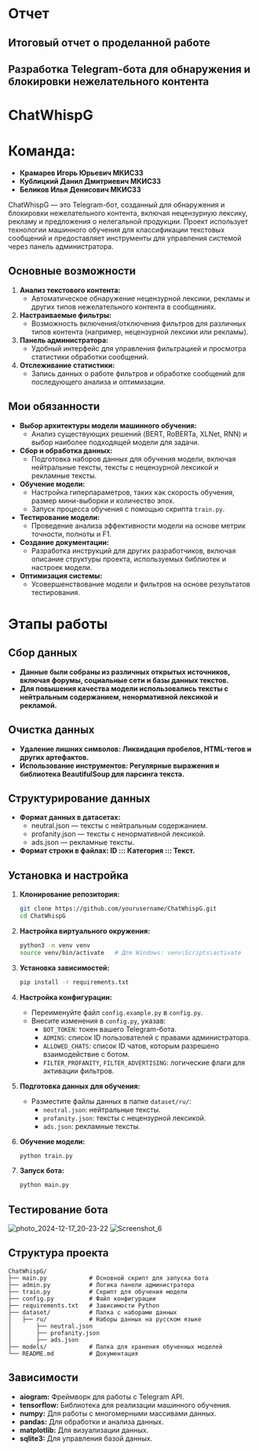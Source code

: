 # Отчет

## Итоговый отчет о проделанной работе

## Разработка Telegram-бота для обнаружения и блокировки нежелательного контента

# ChatWhispG
# Команда:
- **Крамарев Игорь Юрьевич МКИС33**
- **Кублицкий Данил Дмитриевич МКИС33**
- **Беликов Илья Денисович МКИС33**

ChatWhispG — это Telegram-бот, созданный для обнаружения и блокировки нежелательного контента, включая нецензурную лексику, рекламу и предложения о нелегальной продукции. Проект использует технологии машинного обучения для классификации текстовых сообщений и предоставляет инструменты для управления системой через панель администратора.

## Основные возможности

1. **Анализ текстового контента:**
   - Автоматическое обнаружение нецензурной лексики, рекламы и других типов нежелательного контента в сообщениях.
3. **Настраиваемые фильтры:**
   - Возможность включения/отключения фильтров для различных типов контента (например, нецензурной лексики или рекламы).
4. **Панель администратора:**
   - Удобный интерфейс для управления фильтрацией и просмотра статистики обработки сообщений.
5. **Отслеживание статистики:**
   - Запись данных о работе фильтров и обработке сообщений для последующего анализа и оптимизации.

## Мои обязанности

- **Выбор архитектуры модели машинного обучения:**
  - Анализ существующих решений (BERT, RoBERTa, XLNet, RNN) и выбор наиболее подходящей модели для задачи.
- **Сбор и обработка данных:**
  - Подготовка наборов данных для обучения модели, включая нейтральные тексты, тексты с нецензурной лексикой и рекламные тексты.
- **Обучение модели:**
  - Настройка гиперпараметров, таких как скорость обучения, размер мини-выборки и количество эпох.
  - Запуск процесса обучения с помощью скрипта `train.py`.
- **Тестирование модели:**
  - Проведение анализа эффективности модели на основе метрик точности, полноты и F1.
- **Создание документации:**
  - Разработка инструкций для других разработчиков, включая описание структуры проекта, используемых библиотек и настроек модели.
- **Оптимизация системы:**
  - Усовершенствование модели и фильтров на основе результатов тестирования.

# Этапы работы

## Сбор данных
- **Данные были собраны из различных открытых источников, включая форумы, социальные сети и базы данных текстов.**
- **Для повышения качества модели использовались тексты с нейтральным содержанием, ненормативной лексикой и рекламой.**

## Очистка данных
- **Удаление лишних символов: Ликвидация пробелов, HTML-тегов и других артефактов.**
- **Использование инструментов: Регулярные выражения и библиотека BeautifulSoup для парсинга текста.**

## Структурирование данных
- **Формат данных в датасетах:**
  - neutral.json — тексты с нейтральным содержанием.
  - profanity.json — тексты с ненормативной лексикой.
  - ads.json — рекламные тексты.
- **Формат строки в файлах: ID ::: Категория ::: Текст.**

## Установка и настройка

1. **Клонирование репозитория:**

   ```bash
   git clone https://github.com/yourusername/ChatWhispG.git
   cd ChatWhispG
   ```

2. **Настройка виртуального окружения:**

   ```bash
   python3 -m venv venv
   source venv/bin/activate   # Для Windows: venv\Scripts\activate
   ```

3. **Установка зависимостей:**

   ```bash
   pip install -r requirements.txt
   ```

4. **Настройка конфигурации:**

   - Переименуйте файл `config.example.py` в `config.py`.
   - Внесите изменения в `config.py`, указав:
     - `BOT_TOKEN`: токен вашего Telegram-бота.
     - `ADMINS`: список ID пользователей с правами администратора.
     - `ALLOWED_CHATS`: список ID чатов, которым разрешено взаимодействие с ботом.
     - `FILTER_PROFANITY`, `FILTER_ADVERTISING`: логические флаги для активации фильтров.

5. **Подготовка данных для обучения:**

   - Разместите файлы данных в папке `dataset/ru/`:
     - `neutral.json`: нейтральные тексты.
     - `profanity.json`: тексты с нецензурной лексикой.
     - `ads.json`: рекламные тексты.

6. **Обучение модели:**

   ```bash
   python train.py
   ```

7. **Запуск бота:**

   ```bash
   python main.py
   ```
## Тестирование бота
![photo_2024-12-17_20-23-22](https://github.com/user-attachments/assets/0e5ef5e4-3aeb-46eb-b3b0-eaff975c3671)
![Screenshot_6](https://github.com/user-attachments/assets/daedd068-f25f-404e-be10-203b898af9f6)

## Структура проекта

```
ChatWhispG/
├── main.py            # Основной скрипт для запуска бота
├── admin.py           # Логика панели администратора
├── train.py           # Скрипт для обучения модели
├── config.py          # Файл конфигурации
├── requirements.txt   # Зависимости Python
├── dataset/           # Папка с наборами данных
│   ├── ru/            # Наборы данных на русском языке
│       ├── neutral.json
│       ├── profanity.json
│       ├── ads.json
├── models/            # Папка для хранения обученных моделей
└── README.md          # Документация
```

## Зависимости

- **aiogram:** Фреймворк для работы с Telegram API.
- **tensorflow:** Библиотека для реализации машинного обучения.
- **numpy:** Для работы с многомерными массивами данных.
- **pandas:** Для обработки и анализа данных.
- **matplotlib:** Для визуализации данных.
- **sqlite3:** Для управления базой данных.
